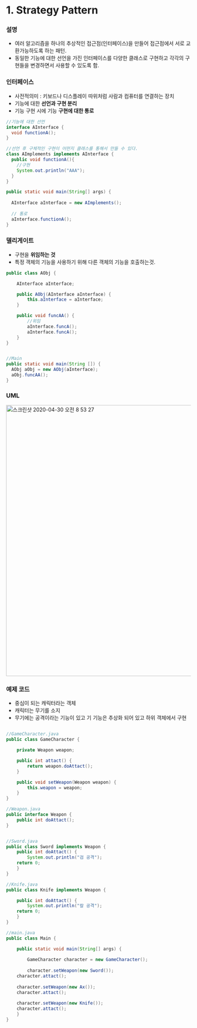 # 1. Strategy Pattern
### 설명
- 여러 알고리즘을 하나의 추상적인 접근점(인터페이스)을 만들어 접근점에서 서로 교환가능하도록 하는 패턴.
- 동일한 기능에 대한 선언을 가진 인터페이스를 다양한 클래스로 구현하고 각각의 구현들을 변경하면서 사용할 수 있도록 함.
### 인터페이스
- 사전적의미 : 키보드나 디스플레이 따위처럼 사람과 컴퓨터를 연결하는 장치
- 기능에 대한 **선언과 구현 분리** 
- 기능 구현 시에 기능 **구현에 대한 통로**
```java
//기능에 대한 선언
interface AInterface {
  void functionA();
} 

//선언 후 구체적인 구현이 어떤지 클래스를 통해서 만들 수 있다.
class AImplements implements AInterface {
  public void functionA(){
    //구현
    System.out.println("AAA");
  }
}

public static void main(String[] args) {
	
  AInterface aInterface = new AImplements();
  
  // 통로
  aInterface.functionA(); 
}
```
### 델리게이트
- 구현을 **위임하는 것**
- 특정 객체의 기능을 사용하기 위해 다른 객체의 기능을 호출하는것.
```java
public class AObj {

    AInterface aInterface;

    public AObj(AInterface aInterface) {
        this.aInterface = aInterface;
    }

    public void funcAA() {
    	//위임 
        aInterface.funcA();
        aInterface.funcA();
    }
}


//Main
public static void main(String []) {
  AObj aObj = new AObj(aInterface);
  aObj.funcAA();
}
```

### UML
<img width="740" alt="스크린샷 2020-04-30 오전 8 53 27" src="https://user-images.githubusercontent.com/38370976/80658198-76d13f00-8ac0-11ea-985f-6b0282119f04.png">


### 예제 코드
- 중심이 되는 캐릭터라는 객체
- 캐릭터는 무기를 소지
- 무기에는 공격이라는 기능이 있고 기 기능은 추상화 되어 있고 하위 객체에서 구현

```java

//GameCharacter.java
public class GameCharacter {

    private Weapon weapon;

    public int attact() {
        return weapon.doAttact();
    }

    public void setWeapon(Weapon weapon) {
        this.weapon = weapon;
    }
}

//Weapon.java
public interface Weapon {
    public int doAttact();
}


//Sword.java
public class Sword implements Weapon {
    public int doAttact() {
        System.out.println("검 공격");
	return 0;
    }
}

//Knife.java
public class Knife implements Weapon {

    public int doAttact() {
        System.out.println("칼 공격");
	return 0;
    }
}

//main.java
public class Main {

    public static void main(String[] args) {
		
        GameCharacter character = new GameCharacter();
		
        character.setWeapon(new Sword());
	character.attact();
		
	character.setWeapon(new Ax());
	character.attact();
		
	character.setWeapon(new Knife());
	character.attact();
    }	
}

```




